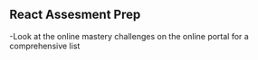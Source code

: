 ## React Assesment Prep

-Look at the online mastery challenges on the online portal for a comprehensive list